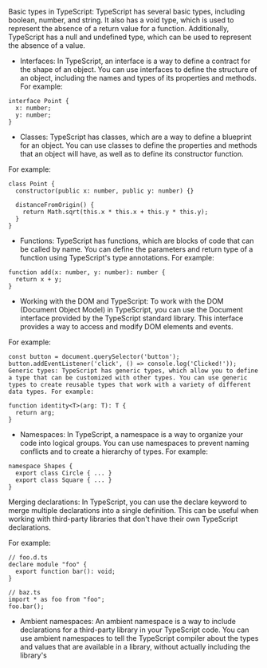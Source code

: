Basic types in TypeScript: TypeScript has several basic types, including boolean, number, and string. It also has a void type, which is used to represent the absence of a return value for a function. Additionally, TypeScript has a null and undefined type, which can be used to represent the absence of a value.

- Interfaces: In TypeScript, an interface is a way to define a contract for the shape of an object. You can use interfaces to define the structure of an object, including the names and types of its properties and methods. 
For example:

```
interface Point {
  x: number;
  y: number;
}
```
- Classes: TypeScript has classes, which are a way to define a blueprint for an object. You can use classes to define the properties and methods that an object will have, as well as to define its constructor function. 

For example:
```
class Point {
  constructor(public x: number, public y: number) {}

  distanceFromOrigin() {
    return Math.sqrt(this.x * this.x + this.y * this.y);
  }
}
```
- Functions: TypeScript has functions, which are blocks of code that can be called by name. You can define the parameters and return type of a function using TypeScript's type annotations. For example:
```
function add(x: number, y: number): number {
  return x + y;
}
```
- Working with the DOM and TypeScript: To work with the DOM (Document Object Model) in TypeScript, you can use the Document interface provided by the TypeScript standard library. This interface provides a way to access and modify DOM elements and events. 

For example:

```
const button = document.querySelector('button');
button.addEventListener('click', () => console.log('Clicked!'));
Generic types: TypeScript has generic types, which allow you to define a type that can be customized with other types. You can use generic types to create reusable types that work with a variety of different data types. For example:

function identity<T>(arg: T): T {
  return arg;
}
```

- Namespaces: In TypeScript, a namespace is a way to organize your code into logical groups. You can use namespaces to prevent naming conflicts and to create a hierarchy of types. For example:

```
namespace Shapes {
  export class Circle { ... }
  export class Square { ... }
}
```

Merging declarations: In TypeScript, you can use the declare keyword to merge multiple declarations into a single definition. This can be useful when working with third-party libraries that don't have their own TypeScript declarations. 

For example:
```
// foo.d.ts
declare module "foo" {
  export function bar(): void;
}

// baz.ts
import * as foo from "foo";
foo.bar();
``` 
- Ambient namespaces: An ambient namespace is a way to include declarations for a third-party library in your TypeScript code. You can use ambient namespaces to tell the TypeScript compiler about the types and values that are available in a library, without actually including the library's

